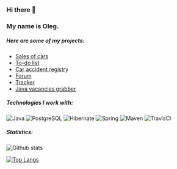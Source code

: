 ### Hi there 👋 
### My name is Oleg.

##### Here are some of my projects:
- [Sales of cars](https://github.com/o-gen18/job4j_cars)
- [To-do list](https://github.com/o-gen18/job4j_todo)
- [Car accident registry](https://github.com/o-gen18/job4j_car_accident)
- [Forum](https://github.com/o-gen18/job4j_forum)
- [Tracker](https://github.com/o-gen18/job4j_tracker)
- [Java vacancies grabber](https://github.com/o-gen18/job4j_grabber)

##### <b>Technologies I work with:</b>
![Java](https://img.shields.io/badge/java-%3E%3D8-red)
![PostgreSQL](https://img.shields.io/badge/PostgreSQL-12-blue)
![Hibernate](https://img.shields.io/badge/Hibernate-%3E%3D5-lightgrey)
![Spring](https://img.shields.io/badge/Spring-%3E%3D5-green)
![Maven](https://img.shields.io/badge/Maven-3-yellow)
![TravisCI](https://img.shields.io/badge/Travis-CI-brightgreen)

##### <b>Statistics:</b>
![Github stats](https://github-readme-stats.vercel.app/api?username=o-gen18&hide=stars,prs,issues,contribs)

[![Top Langs](https://github-readme-stats.vercel.app/api/top-langs/?username=o-gen18&layout=compact)](https://github.com/o-gen18/github-readme-stats)
<!--
**o-gen18/o-gen18** is a ✨ _special_ ✨ repository because its `README.md` (this file) appears on your GitHub profile.

Here are some ideas to get you started:

- 🔭 I’m currently working on ...
- 🌱 I’m currently learning ...
- 👯 I’m looking to collaborate on ...
- 🤔 I’m looking for help with ...
- 💬 Ask me about ...
- 📫 How to reach me: ...
- 😄 Pronouns: ...
- ⚡ Fun fact: ...
-->
